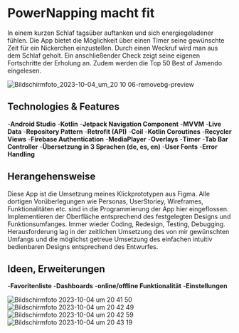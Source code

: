 # PowerNapping macht fit
In einem kurzen Schlaf tagsüber auftanken und sich energiegeladener fühlen. 
Die App bietet die Möglichkeit über einen Timer seine gewünschte Zeit für ein Nickerchen einzustellen. Durch einen Weckruf wird man aus dem Schlaf geholt. Ein anschließender Check zeigt seine eigenen Fortschritte der Erholung an.
Zudem werden die Top 50 Best of Jamendo eingelesen.

![Bildschirmfoto_2023-10-04_um_20 10 06-removebg-preview](https://github.com/BernadetteWerneke/PowerNapping/assets/120725476/37cc18c4-6bbb-4da6-96a7-4a095b514a83)

## Technologies & Features
-**Android Studio**
-**Kotlin**
-**Jetpack Navigation Component**
-**MVVM**
-**Live Data**
-**Repository Pattern**
-**Retrofit (API)**
-**Coil**
-**Kotlin Coroutines**
-**Recycler Views**
-**Firebase Authentication**
-**MediaPlayer**
-**Overlays**
-**Timer**
-**Tab Bar Controller**
-**Übersetzung in 3 Sprachen (de, es, en)**
-**User Fonts**
-**Error Handling**

## Herangehensweise
Diese App ist die Umsetzung meines Klickprototypen aus Figma. Alle dortigen Vorüberlegungen wie Personas, UserStoriey, Wireframes, Funktionalitäten etc. sind in die Programmierung der App hier eingeflossen.
Implementieren der Oberfläche entsprechend des festgelegten Designs und Funktionsumfanges.
Immer wieder Coding, Redesign, Testing, Debugging.
Herausforderung lag in der zeitlichen Umsetzung des von mir gewünschten Umfangs und die möglichst getreue Umsetzung des einfachen intuitiv bedienbaren Designs entsprechend des Entwurfes.

## Ideen, Erweiterungen
-**Favoritenliste**
-**Dashboards**
-**online/offline Funktionalität**
-**Einstellungen**

![Bildschirmfoto 2023-10-04 um 20 41 50](https://github.com/BernadetteWerneke/PowerNapping/assets/120725476/2dce77ce-5755-4c52-af69-47276d63d325)
![Bildschirmfoto 2023-10-04 um 20 42 49](https://github.com/BernadetteWerneke/PowerNapping/assets/120725476/9677fe8f-ca80-4e26-b98f-a0784d72b29e)
![Bildschirmfoto 2023-10-04 um 20 42 59](https://github.com/BernadetteWerneke/PowerNapping/assets/120725476/cb32df35-e8e2-4ea9-8dbc-fa7607ea19b4)
![Bildschirmfoto 2023-10-04 um 20 43 19](https://github.com/BernadetteWerneke/PowerNapping/assets/120725476/45106d7d-efc3-4e28-b9ee-8c14baf6a51f)

